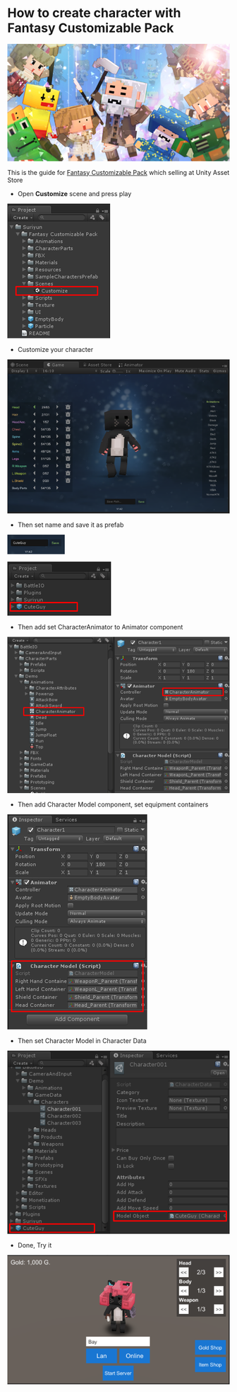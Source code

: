 # How to create character with Fantasy Customizable Pack

![](../images/1ZIOHU85BUdNl5k-CS_Atug.png)

This is the guide for [Fantasy Customizable Pack](https://assetstore.unity.com/packages/slug/68910?aid=1100lGeN) which selling at Unity Asset Store

*   Open **Customize** scene and press play

![](../images/1c2DMgqJxPp6DfDbfrzhOgg.png)

*   Customize your character

![](../images/1bk1tDdfjlMLTaSVGvgdT1w.png)

*   Then set name and save it as prefab

![](../images/1yNOCsjQ5cP5k0n7Scj2Chg.png)

![](../images/1z0niLwZOnYO0kuhaP6NgHQ.png)

*   Then add set CharacterAnimator to Animator component

![](../images/1ee_C6Hss0fqRYx9oTv9hhg.png)

*   Then add Character Model component, set equipment containers

![](../images/1GUIaBPDgE6wS2RCSAZxAIQ.png)

*   Then set Character Model in Character Data

![](../images/1c4TzyDWQlCLOxN4dlQMSzw.png)

*   Done, Try it

![](../images/14ezTfAmNu_uYOwFa1mjzYg.png)